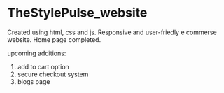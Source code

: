 # TheStylePulse_website

Created using html, css and js.
Responsive and user-friedly e commerse website.
Home page completed.

upcoming additions:
1. add to cart option
2. secure checkout system
3. blogs page

